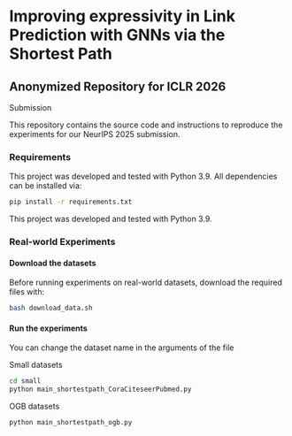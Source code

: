 # Improving expressivity in Link Prediction with GNNs via the Shortest Path

## Anonymized Repository for ICLR 2026
Submission

This repository contains the source code and instructions to reproduce the experiments for our NeurIPS 2025 submission.

### Requirements

This project was developed and tested with Python 3.9. All dependencies can be installed via:

```bash
pip install -r requirements.txt
```
This project was developed and tested with Python 3.9.

### Real-world Experiments
#### Download the datasets

Before running experiments on real-world datasets, download the required files with:

```bash
bash download_data.sh
```

#### Run the experiments
You can change the dataset name in the arguments of the file

Small datasets

```bash
cd small
python main_shortestpath_CoraCiteseerPubmed.py
```

OGB datasets
```bash
python main_shortestpath_ogb.py  
```
